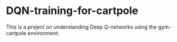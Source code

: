 # DQN-training-for-cartpole

This is a project on understanding Deep Q-networks using the gym-cartpole environment.
